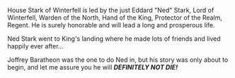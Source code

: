 House Stark of Winterfell is led by the just Eddard "Ned" Stark, Lord of
Winterfell, Warden of the North, Hand of the King, Protector of the Realm,
Regent.  He is surely honorable and will lead a long and prosperous life.

Ned Stark went to King's landing where he made lots of friends and lived
happily ever after... 

Joffrey Baratheon was the one to do Ned in, but his story was only about to
begin, and let me assure you he will ___DEFINITELY NOT DIE!___
